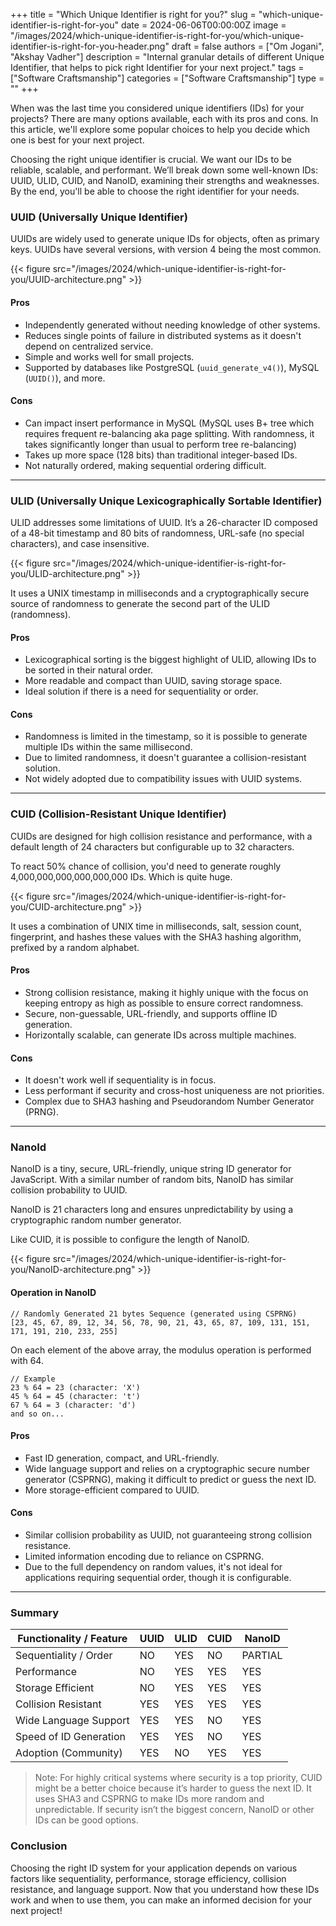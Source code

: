 +++
title = "Which Unique Identifier is right for you?"
slug = "which-unique-identifier-is-right-for-you"
date = 2024-06-06T00:00:00Z
image = "/images/2024/which-unique-identifier-is-right-for-you/which-unique-identifier-is-right-for-you-header.png"
draft = false
authors = ["Om Jogani", "Akshay Vadher"]
description = "Internal granular details of different Unique Identifier, that helps to pick right Identifier for your next project."
tags = ["Software Craftsmanship"]
categories = ["Software Craftsmanship"]
type = ""
+++

When was the last time you considered unique identifiers (IDs) for your projects? There are many options available, each with its pros and cons. In this article, we'll explore some popular choices to help you decide which one is best for your next project.

Choosing the right unique identifier is crucial. We want our IDs to be reliable, scalable, and performant. We’ll break down some well-known IDs: UUID, ULID, CUID, and NanoID, examining their strengths and weaknesses. By the end, you'll be able to choose the right identifier for your needs.

### UUID (Universally Unique Identifier)

UUIDs are widely used to generate unique IDs for objects, often as primary keys. UUIDs have several versions, with version 4 being the most common.


{{< figure src="/images/2024/which-unique-identifier-is-right-for-you/UUID-architecture.png" >}}

#### Pros

- Independently generated without needing knowledge of other systems.
- Reduces single points of failure in distributed systems as it doesn't depend on centralized service.
- Simple and works well for small projects.
- Supported by databases like PostgreSQL (`uuid_generate_v4()`), MySQL (`UUID()`), and more.

#### Cons

- Can impact insert performance in MySQL (MySQL uses B+ tree which requires frequent re-balancing aka page splitting. With randomness, it takes significantly longer than usual to perform tree re-balancing)
- Takes up more space (128 bits) than traditional integer-based IDs.
- Not naturally ordered, making sequential ordering difficult.

---

### ULID (Universally Unique Lexicographically Sortable Identifier)

ULID addresses some limitations of UUID. It’s a 26-character ID composed of a 48-bit timestamp and 80 bits of randomness, URL-safe (no special characters), and case insensitive.

{{< figure src="/images/2024/which-unique-identifier-is-right-for-you/ULID-architecture.png" >}}

It uses a UNIX timestamp in milliseconds and a cryptographically secure source of randomness to generate the second part of the ULID (randomness).

#### Pros

- Lexicographical sorting is the biggest highlight of ULID, allowing IDs to be sorted in their natural order.
- More readable and compact than UUID, saving storage space.
- Ideal solution if there is a need for sequentiality or order.

#### Cons

- Randomness is limited in the timestamp, so it is possible to generate multiple IDs within the same millisecond.
- Due to limited randomness, it doesn't guarantee a collision-resistant solution.
- Not widely adopted due to compatibility issues with UUID systems.

---

### CUID (Collision-Resistant Unique Identifier)

CUIDs are designed for high collision resistance and performance, with a default length of 24 characters but configurable up to 32 characters.

To react 50% chance of collision, you'd need to generate roughly 4,000,000,000,000,000,000 IDs. Which is quite huge.

{{< figure src="/images/2024/which-unique-identifier-is-right-for-you/CUID-architecture.png" >}}

It uses a combination of UNIX time in milliseconds, salt, session count, fingerprint, and hashes these values with the SHA3 hashing algorithm, prefixed by a random alphabet.

#### Pros

- Strong collision resistance, making it highly unique with the focus on keeping entropy as high as possible to ensure correct randomness.
- Secure, non-guessable, URL-friendly, and supports offline ID generation.
- Horizontally scalable, can generate IDs across multiple machines.

#### Cons

- It doesn't work well if sequentiality is in focus.
- Less performant if security and cross-host uniqueness are not priorities.
- Complex due to SHA3 hashing and Pseudorandom Number Generator (PRNG).


---

### NanoId

NanoID is a tiny, secure, URL-friendly, unique string ID generator for JavaScript. With a similar number of random bits, NanoID has similar collision probability to UUID.

NanoID is 21 characters long and ensures unpredictability by using a cryptographic random number generator.

Like CUID, it is possible to configure the length of NanoID.

{{< figure src="/images/2024/which-unique-identifier-is-right-for-you/NanoID-architecture.png" >}}

#### Operation in NanoID

```text
// Randomly Generated 21 bytes Sequence (generated using CSPRNG)
[23, 45, 67, 89, 12, 34, 56, 78, 90, 21, 43, 65, 87, 109, 131, 151, 171, 191, 210, 233, 255]
```

On each element of the above array, the modulus operation is performed with 64.

```text
// Example
23 % 64 = 23 (character: 'X')
45 % 64 = 45 (character: 't')
67 % 64 = 3 (character: 'd')
and so on...
```

#### Pros

- Fast ID generation, compact, and URL-friendly.
- Wide language support and relies on a cryptographic secure number generator (CSPRNG), making it difficult to predict or guess the next ID.
- More storage-efficient compared to UUID.

#### Cons

- Similar collision probability as UUID, not guaranteeing strong collision resistance.
- Limited information encoding due to reliance on CSPRNG.
- Due to the full dependency on random values, it's not ideal for applications requiring sequential order, though it is configurable.

---

### Summary

| Functionality / Feature | UUID | ULID | CUID | NanoID  |
| ----------------------- | ---- | ---- | ---- | ------- |
| Sequentiality / Order   | NO   | YES  | NO   | PARTIAL |
| Performance             | NO   | YES  | YES  | YES     |
| Storage Efficient       | NO   | YES  | YES  | YES     |
| Collision Resistant     | YES  | YES  | YES  | YES     |
| Wide Language Support   | YES  | YES  | NO   | YES     |
| Speed of ID Generation  | YES  | YES  | NO   | YES     |
| Adoption (Community)    | YES  | NO   | YES  | YES     |

> Note: For highly critical systems where security is a top priority, CUID might be a better choice because it’s harder to guess the next ID. It uses SHA3 and CSPRNG to make IDs more random and unpredictable. If security isn’t the biggest concern, NanoID or other IDs can be good options.

### Conclusion

Choosing the right ID system for your application depends on various factors like sequentiality, performance, storage efficiency, collision resistance, and language support. Now that you understand how these IDs work and when to use them, you can make an informed decision for your next project!
